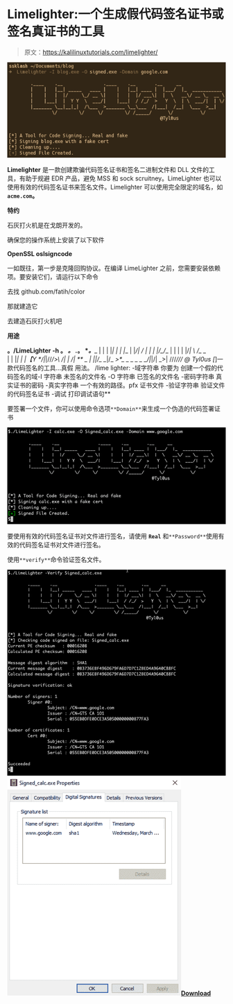 # Limelighter:一个生成假代码签名证书或签名真证书的工具

> 原文：<https://kalilinuxtutorials.com/limelighter/>

[![](img//355321e77bb865804d3f260db183b083.png)](https://blogger.googleusercontent.com/img/a/AVvXsEjaJUgs6XY3ffg34113JQsdgaCN3yvLQYQGazri0_ky5d_XmR83FUHKcPGtI4za9eminOfzw1pmsrNpKEKBxyWc-UIcemJfA5YocThxafLIoK_-Uy5IeQGwnLiv5lEd1pEjQ4ENqvcHcPwI6rFISaRX5Phz09vbqv9Teo1EtJZ6EhBPX9bBXcWveTmc=s872)

**Limelighter** 是一款创建欺骗代码签名证书和签名二进制文件和 DLL 文件的工具，有助于规避 EDR 产品，避免 MSS 和 sock scruitney。LimeLighter 也可以使用有效的代码签名证书来签名文件。Limelighter 可以使用完全限定的域名，如 **`acme.com`。**

**特约**

石灰打火机是在戈朗开发的。

确保您的操作系统上安装了以下软件

**OpenSSL
oslsigncode**

一如既往，第一步是克隆回购协议。在编译 LimeLighter 之前，您需要安装依赖项。要安装它们，请运行以下命令

去找 github.com/fatih/color

那就建造它

去建造石灰打火机吧

**用途**

**。/LimeLighter -h
。 *_。_ .*。 *_。_**_ | | | |*| | | |*_ | |*/| _/_
| | | |/_/*_ | | | | |/*| \ \/_ _*\
| | |*| | |【Y \*/|*|//*/>\\ */| | \/| _**_ _ | |*|/_ _*|/_ _>*_*_ _ _ _ _ _/|*|/| _>| \/\/\/*/\/\/
@ Tyl0us
[*]一款代码签名的工具…真假
用法。 /lime lighter:
-域字符串
你要为
创建一个假的代码签名的域-I 字符串
未签名的文件名
-O 字符串
已签名的文件名
-密码字符串
真实证书的密码
-真实字符串
一个有效的路径。pfx 证书文件
-验证字符串
验证文件的代码签名证书
-调试
打印调试语句**

要签署一个文件，你可以使用命令选项`**Domain**`来生成一个伪造的代码签署证书

![](img//19b1ebe16bfd98790eebc0a1d7db1d1a.png)

要使用有效的代码签名证书对文件进行签名，请使用 **`Real`** 和`**Password**`使用有效的代码签名证书对文件进行签名。

使用`**verify**`命令验证签名文件。

![](img//2fd26f46f3866c423df46c9273ff45fa.png)![](img//5d378e7bf25ce024fc8c8ceb36b98c9d.png)[**Download**](https://github.com/Tylous/Limelighter)